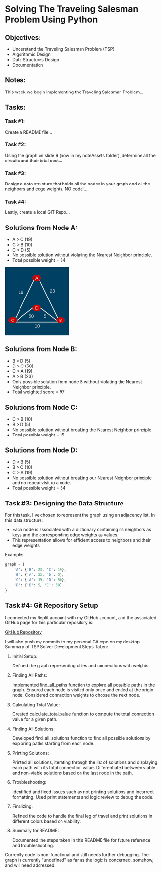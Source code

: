 # Solving The Traveling Salesman Problem Using Python

## Objectives:
- Understand the Traveling Salesman Problem (TSP)
- Algorithmic Design
- Data Structures Design
- Documentation

## Notes:
This week we begin implementing the Traveling Salesman Problem...

## Tasks:
### Task #1:
Create a README file...

### Task #2:
Using the graph on slide 9 (now in my noteAssets folder), determine all the circuits and their total cost...

### Task #3:
Design a data structure that holds all the nodes in your graph and all the neighbors and edge weights. NO code!...

### Task #4:
Lastly, create a local GIT Repo...

## Solutions from Node A:

- A > C (19)
- C > B (10)
- C > D (5)
- No possible solution without violating the Nearest Neighbor principle.
- Total possible weight = 34

![Graph Image](noteAssets/TSP-diagram.png) <!-- Replace 'graph_image.png' with your actual image file name -->

## Solutions from Node B:

- B > D (5)
- D > C (50)
- C > A (19)
- A > B (23)
- Only possible solution from node B without violating the Nearest Neighbor principle.
- Total weighted score = 97

## Solutions from Node C:

- C > B (10)
- B > D (5)
- No possible solution without breaking the Nearest Neighbor principle.
- Total possible weight = 15

## Solutions from Node D:

- D > B (5)
- B > C (10)
- C > A (19)
- No possible solution without breaking our Nearest Neighbor principle and no repeat visit to a node.
- Total possible weight = 34

## Task #3: Designing the Data Structure

For this task, I've chosen to represent the graph using an adjacency list. In this data structure:
- Each node is associated with a dictionary containing its neighbors as keys and the corresponding edge weights as values.
- This representation allows for efficient access to neighbors and their edge weights.

Example:

```python
graph = {
    'A': {'B': 23, 'C': 19},
    'B': {'A': 23, 'D': 5},
    'C': {'A': 19, 'D': 50},
    'D': {'B': 5, 'C': 50}
}
```

## Task #4: Git Repository Setup

I connected my Replit account with my GitHub account, and the associated GitHub page for this particular repository is:

[GitHub Repository](https://github.com/william-zade/TSP-william-zade)

I will also push my commits to my personal Git repo on my desktop.
Summary of TSP Solver Development
Steps Taken:
1. Initial Setup:

    Defined the graph representing cities and connections with weights.

2. Finding All Paths:

    Implemented find_all_paths function to explore all possible paths in the graph.
    Ensured each node is visited only once and ended at the origin node.
    Considered connection weights to choose the next node.

3. Calculating Total Value:

    Created calculate_total_value function to compute the total connection value for a given path.

4. Finding All Solutions:

    Developed find_all_solutions function to find all possible solutions by exploring paths starting from each node.

5. Printing Solutions:

    Printed all solutions, iterating through the list of solutions and displaying each path with its total connection value.
    Differentiated between viable and non-viable solutions based on the last node in the path.

6. Troubleshooting:

    Identified and fixed issues such as not printing solutions and incorrect formatting.
    Used print statements and logic review to debug the code.

7. Finalizing:

    Refined the code to handle the final leg of travel and print solutions in different colors based on viability.

8. Summary for README:

    Documented the steps taken in this README file for future reference and troubleshooting.

Currently code is non-functional and still needs further debugging. The graph is currently "undefined" as far as the logic is concerned, somehow, and will need addressed.